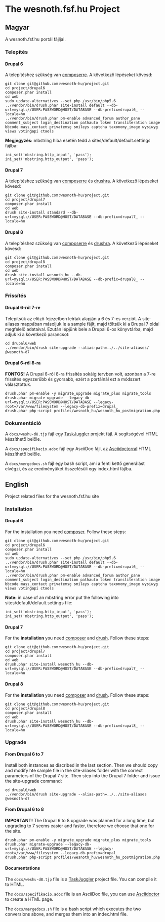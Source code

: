 # The wesnoth.fsf.hu Project

## Magyar

A wesnoth.fsf.hu portál fájljai.

### Telepítés

#### Drupal 6

A telepítéshez szükség van [composerre](http://getcomposer.org/). A következő lépéseket kövesd:

```shell
git clone git@github.com:wesnoth-hu/project.git
cd project/drupal6
composer.phar install
cd web
sudo update-alternatives --set php /usr/bin/php5.6
../vendor/bin/drush.phar site-install default --db-url=mysql://USER:PASSWORD@HOST/DATABASE --db-prefix=drupal6_ --locale=hu
../vendor/bin/drush.phar pm-enable advanced_forum author_pane comment_subject login_destination pathauto token transliteration image bbcode mass_contact privatemsg smileys captcha taxonomy_image wysiwyg views votingapi ctools
```

__Megjegyzés:__ mbstring hiba esetén tedd a sites/default/default.settings fájlba:
```shell
ini_set('mbstring.http_input', 'pass');
ini_set('mbstring.http_output', 'pass');
```

#### Drupal 7

A telepítéshez szükség van [composerre](http://getcomposer.org/) és [drushra](http://www.drush.org/en/master/). A következő lépéseket kövesd:

```shell
git clone git@github.com:wesnoth-hu/project.git
cd project/drupal7
composer.phar install
cd web
drush site-install standard --db-url=mysql://USER:PASSWORD@HOST/DATABASE --db-prefix=drupal7_ --locale=hu
```

#### Drupal 8

A telepítéshez szükség van [composerre](http://getcomposer.org/) és [drushra](http://www.drush.org/en/master/). A következő lépéseket kövesd:

```shell
git clone git@github.com:wesnoth-hu/project.git
cd project/drupal8
composer.phar install
cd web
drush site-install wesnoth_hu --db-url=mysql://USER:PASSWORD@HOST/DATABASE --db-prefix=drupal8_ --locale=hu
```

### Frissítés

#### Drupal 6-ról 7-re

Telepítsük az előző fejezetben leírtak alapján a 6 és 7-es verziót. A site-aliases mappában másoljuk le a sample fájlt, majd töltsük ki a Drupal 7 oldal megfelelő adataival. Ezután lépjünk bele a Drupal 6-os könyvtárba, majd adjuk ki a következő parancsot:

```shell
cd drupal6/web
../vendor/bin/drush site-upgrade --alias-path=../../site-aliases/ @wesnoth-d7
```

#### Drupal 6-ról 8-ra

__FONTOS!__ A Drupal 6-ról 8-ra frissítés sokáig tervben volt, azonban a 7-re frissítés egyszerűbb és gyorsabb, ezért a portálnál ezt a módszert választottuk.

```shell
drush.phar pm-enable -y migrate_upgrade migrate_plus migrate_tools
drush.phar migrate-upgrade --legacy-db-url=mysql://USER:PASSWORD@HOST/DATABASE --legacy-root=/var/www/filesystem --legacy-db-prefix=drupal_
drush.phar php-script profiles/wesnoth_hu/wesnoth_hu_postmigration.php
```

### Dokumentáció

A `docs/weshu-d8.tjp` fájl egy [TaskJuggler](http://www.taskjuggler.org/) projekt fájl. A segítségével HTML készíthető belőle.

A `docs/specifikacio.adoc` fájl egy AsciiDoc fájl, az [Asciidoctorral](http://asciidoctor.org/) HTML készíthető belőle.

A `docs/mergedocs.sh` fájl egy bash script, ami a fenti kettő generálást elvégzi, és az eredményüket összefésüli egy index.html fájlba.

## English

Project related files for the wesnoth.fsf.hu site

### Installation

#### Drupal 6

For the installation you need [composer](http://getcomposer.org). Follow these steps:

```shell
git clone git@github.com:wesnoth-hu/project.git
cd project/drupal6
composer.phar install
cd web
sudo update-alternatives --set php /usr/bin/php5.6
../vendor/bin/drush.phar site-install default --db-url=mysql://USER:PASSWORD@HOST/DATABASE --db-prefix=drupal6_ --locale=hu
../vendor/bin/drush.phar pm-enable advanced_forum author_pane comment_subject login_destination pathauto token transliteration image bbcode mass_contact privatemsg smileys captcha taxonomy_image wysiwyg views votingapi ctools
```

__Note:__ in case of an mbstring error put the following into sites/default/default.settings file:
```shell
ini_set('mbstring.http_input', 'pass');
ini_set('mbstring.http_output', 'pass');
```

#### Drupal 7

For the __installation__ you need [composer](http://getcomposer.org) and [drush](http://www.drush.org/en/master). Follow these steps:

```shell
git clone git@github.com:wesnoth-hu/project.git
cd project/drupal7
composer.phar install
cd web
drush.phar site-install wesnoth_hu --db-url=mysql://USER:PASSWORD@HOST/DATABASE --db-prefix=drupal7_ --locale=hu
```

#### Drupal 8

For the __installation__ you need [composer](http://getcomposer.org) and [drush](http://www.drush.org/en/master). Follow these steps:

```shell
git clone git@github.com:wesnoth-hu/project.git
cd project/drupal8
composer.phar install
cd web
drush.phar site-install wesnoth_hu --db-url=mysql://USER:PASSWORD@HOST/DATABASE --db-prefix=drupal8_ --locale=hu
```

### Upgrade

#### From Drupal 6 to 7

Install both instances as discribed in the last section. Then we should copy and modify hte sample file in the site-aliases folder with the correct parameters of the Drupal 7 site. Then step into the Drupal 7 folder and issue the site-upgrade command:

```shell
cd drupal6/web
../vendor/bin/drush site-upgrade --alias-path=../../site-aliases @wesnoth-d7
```

#### From Drupal 6 to 8

__IMPORTANT!__ The Drupal 6 to 8 upgrade was planned for a long time, but upgrading to 7 seems easier and faster, therefore we choose that one for the site.

```shell
drush.phar pm-enable -y migrate_upgrade migrate_plus migrate_tools
drush.phar migrate-upgrade --legacy-db-url=mysql://USER:PASSWORD@HOST/DATABASE --legacy-root=/var/www/filesystem --legacy-db-prefix=drupal_
drush.phar php-script profiles/wesnoth_hu/wesnoth_hu_postmigration.php
```

#### Documentations

The `docs/weshu-d8.tjp` file is a [TaskJuggler](http://www.taskjuggler.org/) project file. You can compile it to HTML.

The `docs/specifikacio.adoc` file is an AsciiDoc file, you can use [Asciidoctor](http://asciidoctor.org/) to create a HTML page.

The `docs/mergedocs.sh` file is a bash script which executes the two conversions above, and merges them into an index.html file.
